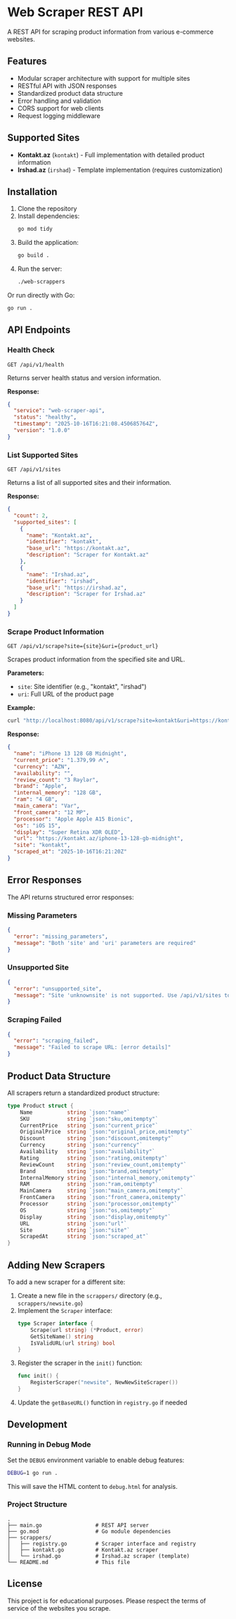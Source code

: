 # Web Scraper REST API

A REST API for scraping product information from various e-commerce websites.

## Features

- Modular scraper architecture with support for multiple sites
- RESTful API with JSON responses
- Standardized product data structure
- Error handling and validation
- CORS support for web clients
- Request logging middleware

## Supported Sites

- **Kontakt.az** (`kontakt`) - Full implementation with detailed product information
- **Irshad.az** (`irshad`) - Template implementation (requires customization)

## Installation

1. Clone the repository
2. Install dependencies:
   ```bash
   go mod tidy
   ```
3. Build the application:
   ```bash
   go build .
   ```
4. Run the server:
   ```bash
   ./web-scrappers
   ```

Or run directly with Go:
```bash
go run .
```

## API Endpoints

### Health Check
```
GET /api/v1/health
```

Returns server health status and version information.

**Response:**
```json
{
  "service": "web-scraper-api",
  "status": "healthy",
  "timestamp": "2025-10-16T16:21:08.450685764Z",
  "version": "1.0.0"
}
```

### List Supported Sites
```
GET /api/v1/sites
```

Returns a list of all supported sites and their information.

**Response:**
```json
{
  "count": 2,
  "supported_sites": [
    {
      "name": "Kontakt.az",
      "identifier": "kontakt",
      "base_url": "https://kontakt.az",
      "description": "Scraper for Kontakt.az"
    },
    {
      "name": "Irshad.az",
      "identifier": "irshad",
      "base_url": "https://irshad.az",
      "description": "Scraper for Irshad.az"
    }
  ]
}
```

### Scrape Product Information
```
GET /api/v1/scrape?site={site}&uri={product_url}
```

Scrapes product information from the specified site and URL.

**Parameters:**
- `site`: Site identifier (e.g., "kontakt", "irshad")
- `uri`: Full URL of the product page

**Example:**
```bash
curl "http://localhost:8080/api/v1/scrape?site=kontakt&uri=https://kontakt.az/iphone-13-128-gb-midnight"
```

**Response:**
```json
{
  "name": "iPhone 13 128 GB Midnight",
  "current_price": "1.379,99 ₼",
  "currency": "AZN",
  "availability": "",
  "review_count": "3 Rəylər",
  "brand": "Apple",
  "internal_memory": "128 GB",
  "ram": "4 GB",
  "main_camera": "Var",
  "front_camera": "12 MP",
  "processor": "Apple Apple A15 Bionic",
  "os": "iOS 15",
  "display": "Super Retina XDR OLED",
  "url": "https://kontakt.az/iphone-13-128-gb-midnight",
  "site": "kontakt",
  "scraped_at": "2025-10-16T16:21:20Z"
}
```

## Error Responses

The API returns structured error responses:

### Missing Parameters
```json
{
  "error": "missing_parameters",
  "message": "Both 'site' and 'uri' parameters are required"
}
```

### Unsupported Site
```json
{
  "error": "unsupported_site",
  "message": "Site 'unknownsite' is not supported. Use /api/v1/sites to see available sites"
}
```

### Scraping Failed
```json
{
  "error": "scraping_failed",
  "message": "Failed to scrape URL: [error details]"
}
```

## Product Data Structure

All scrapers return a standardized product structure:

```go
type Product struct {
    Name           string `json:"name"`
    SKU            string `json:"sku,omitempty"`
    CurrentPrice   string `json:"current_price"`
    OriginalPrice  string `json:"original_price,omitempty"`
    Discount       string `json:"discount,omitempty"`
    Currency       string `json:"currency"`
    Availability   string `json:"availability"`
    Rating         string `json:"rating,omitempty"`
    ReviewCount    string `json:"review_count,omitempty"`
    Brand          string `json:"brand,omitempty"`
    InternalMemory string `json:"internal_memory,omitempty"`
    RAM            string `json:"ram,omitempty"`
    MainCamera     string `json:"main_camera,omitempty"`
    FrontCamera    string `json:"front_camera,omitempty"`
    Processor      string `json:"processor,omitempty"`
    OS             string `json:"os,omitempty"`
    Display        string `json:"display,omitempty"`
    URL            string `json:"url"`
    Site           string `json:"site"`
    ScrapedAt      string `json:"scraped_at"`
}
```

## Adding New Scrapers

To add a new scraper for a different site:

1. Create a new file in the `scrappers/` directory (e.g., `scrappers/newsite.go`)
2. Implement the `Scraper` interface:
   ```go
   type Scraper interface {
       Scrape(url string) (*Product, error)
       GetSiteName() string
       IsValidURL(url string) bool
   }
   ```
3. Register the scraper in the `init()` function:
   ```go
   func init() {
       RegisterScraper("newsite", NewNewSiteScraper())
   }
   ```
4. Update the `getBaseURL()` function in `registry.go` if needed

## Development

### Running in Debug Mode
Set the `DEBUG` environment variable to enable debug features:
```bash
DEBUG=1 go run .
```

This will save the HTML content to `debug.html` for analysis.

### Project Structure
```
.
├── main.go                 # REST API server
├── go.mod                  # Go module dependencies
├── scrappers/
│   ├── registry.go         # Scraper interface and registry
│   ├── kontakt.go          # Kontakt.az scraper
│   └── irshad.go           # Irshad.az scraper (template)
└── README.md               # This file
```

## License

This project is for educational purposes. Please respect the terms of service of the websites you scrape.